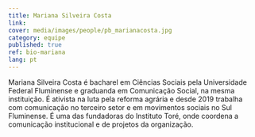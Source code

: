 ```yaml
---
title: Mariana Silveira Costa
link: 
cover: media/images/people/pb_marianacosta.jpg
category: equipe
published: true
ref: bio-mariana
lang: pt
---
```

Mariana Silveira Costa é bacharel em Ciências Sociais pela Universidade Federal Fluminense e graduanda em Comunicação Social, na mesma instituição. É ativista na luta pela reforma agrária e desde 2019 trabalha com comunicação no terceiro setor e em movimentos sociais no Sul Fluminense. É uma das fundadoras do Instituto Toré, onde coordena a comunicação institucional e de projetos da organização.  